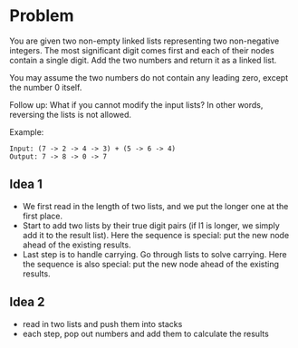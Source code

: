 # Problem
You are given two non-empty linked lists representing two non-negative integers. The most significant digit comes first and each of their nodes contain a single digit. Add the two numbers and return it as a linked list.

You may assume the two numbers do not contain any leading zero, except the number 0 itself.

Follow up:
What if you cannot modify the input lists? In other words, reversing the lists is not allowed.

Example:
```
Input: (7 -> 2 -> 4 -> 3) + (5 -> 6 -> 4)
Output: 7 -> 8 -> 0 -> 7
```

## Idea 1
* We first read in the length of two lists, and we put the longer one at the first place.
* Start to add two lists by their true digit pairs (if l1 is longer, we simply add it to the result list). Here the sequence is 
special: put the new node ahead of the existing results.
* Last step is to handle carrying. Go through lists to solve carrying. Here the sequence is also special: put the new node ahead of 
the existing results.

## Idea 2
* read in two lists and push them into stacks
* each step, pop out numbers and add them to calculate the results
